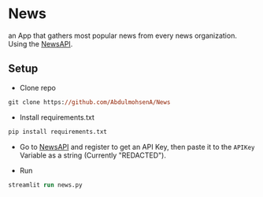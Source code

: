 # News

an App that gathers most popular news from every news organization. Using the [NewsAPI](https://newsapi.org/).

## Setup
- Clone repo
```ps
git clone https://github.com/AbdulmohsenA/News
```
- Install requirements.txt
```ps
pip install requirements.txt
```

- Go to [NewsAPI](https://newsapi.org/) and register to get an API Key, then paste it to the ```APIKey``` Variable as a string (Currently "REDACTED").

- Run
```ps
streamlit run news.py
```
